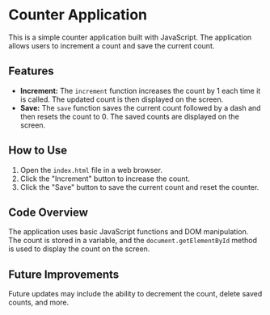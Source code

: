 # Counter Application

This is a simple counter application built with JavaScript. The application allows users to increment a count and save the current count.

## Features

- **Increment:** The `increment` function increases the count by 1 each time it is called. The updated count is then displayed on the screen.
- **Save:** The `save` function saves the current count followed by a dash and then resets the count to 0. The saved counts are displayed on the screen.

## How to Use

1. Open the `index.html` file in a web browser.
2. Click the "Increment" button to increase the count.
3. Click the "Save" button to save the current count and reset the counter.

## Code Overview

The application uses basic JavaScript functions and DOM manipulation. The count is stored in a variable, and the `document.getElementById` method is used to display the count on the screen.

## Future Improvements

Future updates may include the ability to decrement the count, delete saved counts, and more.
